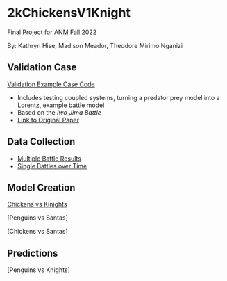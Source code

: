 # 2kChickensV1Knight
Final Project for ANM Fall 2022

By: Kathryn Hise, Madison Meador, Theodore Mirimo Nganizi

## Validation Case
[Validation Example Case Code](FINAL_HISTORICAL_BATTLE.ipynb)
* Includes testing coupled systems, turning a predator prey model into a Lorentz, example battle model
* Based on the *Iwo Jima Battle*
* [Link to Original Paper](https://faculty.nps.edu/awashburn/Files/Notes/Lanchester.pdf)

## Data Collection
* [Multiple Battle Results](https://docs.google.com/spreadsheets/d/14u4iBsVrzpLxmeYD08Qg2bbWLZ07ok99/edit#gid=1412135029)
* [Single Battles over Time](https://docs.google.com/spreadsheets/d/1fdog_Y6rOIFZgYqns748L9GF40UxSJnSLLhL12wL1vc/edit#gid=0)

## Model Creation
[Chickens vs Kinights](Guess_and_Check_for_the_Model_Chickens_and_Knights.ipynb)

[Penguins vs Santas]

[Chickens vs Santas]

## Predictions 
[Penguins vs Knights]
